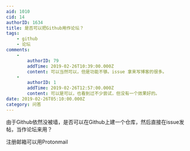 ```yaml
---
aid: 1010
cid: 14
authorID: 1634
title: 是否可以把Github用作论坛？
tags:
    - github
    - 论坛
comments:
    -
        authorID: 79
        addTime: 2019-02-26T10:39:00.000Z
        content: 可以当然可以，但是功能不够。issue 拿来写博客的很多。
    -
        authorID: 1
        addTime: 2019-02-26T12:57:00.000Z
        content: 可以是可以，也看到过不少尝试，但没有一个效果好的。
date: 2019-02-26T05:10:00.000Z
category: 问答
---
```


由于Github依然没被墙，是否可以在Github上建一个仓库，然后直接在issue发帖，当作论坛来用？

注册邮箱可以用Protonmail
